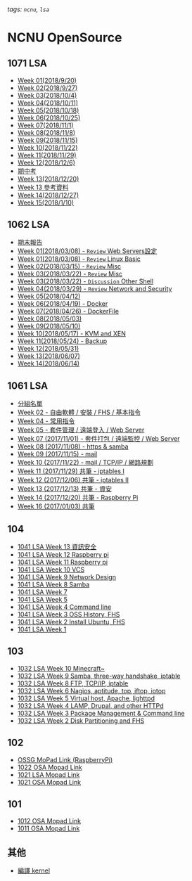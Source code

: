 ###### tags: `ncnu`, `lsa`

NCNU OpenSource
===

1071 LSA
---
- [Week 01(2018/9/20)](https://hackmd.io/BPnWASd9T_KJzo9HrKBMew#)
- [Week 02(2018/9/27)](https://hackmd.io/YyYpcB_sS46POMI1WANjxA)
- [Week 03(2018/10/4)](https://hackmd.io/gf5gnyEnR_-31SB2td20dw#104-LSA)
- [Week 04(2018/10/11)](https://hackmd.io/x1wesdqdQb6sKh7Hr_47gA)
- [Week 05(2018/10/18)](https://hackmd.io/FpspyOZfSh6i-Rf1W1vKVw)
- [Week 06(2018/10/25)](https://hackmd.io/P8SMLz_0Txqj4Cu5bFXHIw)
- [Week 07(2018/11/1)](https://hackmd.io/68HWZc3YSIqq2zGa7SVilw#)
- [Week 08(2018/11/8)](https://hackmd.io/HtcfuXtdQReWy7PVG3ObKQ)
- [Week 09(2018/11/15)](https://hackmd.io/_8wNDnIpT1CyuRs3fB6jCQ)
- [Week 10(2018/11/22)](https://hackmd.io/lhcqqjyrQjGu1VB-VHsLGg)
- [Week 11(2018/11/29)](https://hackmd.io/SYDtl4gYQT6VLXkFKBGV-w)
- [Week 12(2018/12/6)](https://hackmd.io/uwapAZ2VTJuYUPH3g5N4Eg)
- [期中考](https://hackmd.io/WwPv7lZzQTOhua25JiEJBQ)
- [Week 13(2018/12/20)](/Q7kXnDBsROqiKyy1yeMqyA)
- [Week 13 參考資料](https://hackmd.io/s/BkSr20gqf)
- [Week 14(2018/12/27)](/y6iTvlAyQSSz_j0RoTbMEA)
- [Week 15(2018/1/10)](https://hackmd.io/VqkgTefjTp-cuVPrQaPt4g?view#)

1062 LSA
---

- [期末報告](https://docs.google.com/spreadsheets/d/1Vjsg5ydLNl2gbcCspW7Rmt1iAoP7y7LualXgdcy7Vr0/edit?usp=sharing)
- [Week 01(2018/03/08) - `Review` Web Servers設定](/F42PsnBpTCyJgSPEoNC9vQ)
- [Week 01(2018/03/08) - `Review` Linux Basic](/n5Bibm_NRSek-EQw6sh6Gw?both)
- [Week 02(2018/03/15) - `Review` Misc](https://hackmd.io/JljWyV5LQ8WcOHVrPzVDxg?both)
- [Week 03(2018/03/22) - `Review` Misc](https://hackmd.io/aSYsJ97MRfa5c5x4bG0gbw)
- [Week 03(2018/03/22) - `Discussion` Other Shell](/OBLI7fAXROWhOTF2JasG4Q#)
- [Week 04(2018/03/29) - `Review` Network and Security](https://hackmd.io/bCE6VIk5RmupwDUtNEdssg)
- [Week 05(2018/04/12)](https://hackmd.io/s_HW2w7ZT2-hrL1wPOwpPg)
- [Week 06(2018/04/19) - Docker](https://hackmd.io/Tb5Awr6mTNS0X0a5_Sl_uw)
- [Week 07(2018/04/26) - DockerFile](https://hackmd.io/-ocYX9GhQRinaUKq6gPjJA#)
- [Week 08(2018/05/03)](https://hackmd.io/V-zRdzMpQrqUe69-JhNK5Q#)
- [Week 09(2018/05/10)](https://hackmd.io/8UvgqpYSTHWpxlpN_16WZw#)
- [Week 10(2018/05/17) - KVM and XEN](https://hackmd.io/q56DTC7dSeimTbWVy_0saw#)
- [Week 11(2018/05/24) - Backup](https://hackmd.io/s/Bk-BDGEy7)
- [Week 12(2018/05/31)](https://hackmd.io/BrRozNQVR5eP5K4oOh9n7g)
- [Week 13(2018/06/07)](https://hackmd.io/xhFa9y3TQLCsYrL2WMOK5A)
- [Week 14(2018/06/14)](https://hackmd.io/GBYkZdyyS6KwErdGCpZpXQ)



1061 LSA
---
- [分組名單](https://docs.google.com/spreadsheets/d/1kjr1GAkp87huNtnqm8MErZZ1mhjexR2hBE4Wk2-6y-8/edit#gid=0)
- [Week 02 - 自由軟體 / 安裝 / FHS / 基本指令](/GwTgJg7ArAhgRgDgLQGNgFNkBYUIAxIIBmWBwEmeAzFumApkA===)
- [Week 04 - 常用指令](/MwRgTArAHAnAbCAtAI1QU0QFgIaaTZNCLGTABmQBNKYB2ZKNIA==)
- [Week 05 - 套件管理 / 遠端登入 / Web Server](/EzCsEYE5wMwQwLQBMDsBjJCAsBmSm4AOAUwAZkAjLC8DQyFU0oA=?view)
- [Week 07 (2017/11/01) - 套件打包 / 遠端監控 / Web Server](/OwZgnMCMBMAMwFoBmAOARihAWAJrNCYKAppMjtCAGzHVhIgDGQA=?view)
- [Week 08 (2017/11/08) - https & samba](/MYDhBYQJhBWBaAzARgEavuA7AMxPATgFMsA2eI5ELYAQ1KPEQBNmg===)
- [Week 09 (2017/11/15) - mail](/EwRgDMDMCsBskFoCGAWA7IlIDGtkFNZ8EQAzEATgoBNgLhZhqg==)
- [Week 10 (2017/11/22) - mail / TCP/IP / 網路規劃](/CYBgxgLMwEwBwFoBmcIwRMcCGCCccArAOwYCMcw2wh2hccARkA==)
- [Week 11 (2017/11/29) 共筆 - iptables I](/CwTmFMAYBMEMEYC04BsAONjgCMBmBmREAY0k3AHYQKVZwAmY3FEIA===)
- [Week 12 (2017/12/06) 共筆 - iptables II](/BwTghiBsDsAsAMBaY0CsAjRsCMAzAxomKgMyyLTD4knz66rTyRA=)
- [Week 13 (2017/12/13) 共筆 - 資安](/EzBGHYBMDMENILSkgBnAgLCyBOB8BGaBADi1FgGMyBmacGoA)
- [Week 14 (2017/12/20) 共筆 - Raspberry Pi](/OwFgjATAHAZgrMAtANgEYBMDMjye1CEZRABhLDhNQggE5N1ag===?view)
- [Week 16 (2017/01/03) 共筆](/GYZhFMCZIBgQwLQBYYA4BGzWU3YMB2BcVOAEwDZ1UBjSG9AViA)

104
---
- [1041 LSA Week 13 資訊安全](/AzCGA4EYE5oJgLShAVgQFmgY3A6KATXTANgHZQAzS4FddYIA)
- [1041 LSA Week 12 Raspberry pi](/MwNgTAZg7ArCAcBaOBTAhogLAIwIxPhCgkWwk0OygBMBjW3bIA==)
- [1041 LSA Week 11 Raspberry pi](/OwDgpgjAJgTArAFgLRgJyiQucpNTMAYyRFQENUxgA2KYAIzgDMg=)
- [1041 LSA Week 10 VCS](/MwJg7AHCDGYIwFoCcAjAbAUwQFgGZpQQlSwjhDiQAYJolcrsg===)
- [1041 LSA Week 9 Network Design](/IbDGEYHZWAWBaArAI0QZnrZBTb9loBmCs0oAnAAxrCWIAclQA===)
- [1041 LSA Week 8 Samba](/KwBmEYHYGYBNwLQA5oCYCmCAs10EMEAjddEBSWVLdLPLANmHiA==)
- [1041 LSA Week 7](/IwJgrAnADGYKYFoQjhBAWE60CMQGYoEc5l1h99gA2AdiiA==)
- [1041 LSA Week 5](/CwIwnCBmDMmQtGArNE9gBMBMB2eJoMl4A2DHJElAQwEYdrgg)
- [1041 LSA Week 4 Command line](/IYJmDYE4BYFYGMC0sAMBmajrGgM0QEbhr4EgCMu08s0k8BaQA===)
- [1041 LSA Week 3 OSS History, FHS](/BwIwZgLApgTAJjAtANhAZiRZYCGiQCsaIiAxsAIxxrDBQRw4FA==)
- [1041 LSA Week 2 Install Ubuntu, FHS](/GYTgbAzADAJiEFooFMCsAmBAWMBDA7AgEYT6L4DGwuMYRAHETPVkA===)
- [1041 LSA Week 1](/EYQwzAxgLMEKYFox2GBUCMIBMCCc2eUCAHFiQKwAMGeV2YIQA===)

103
---
- [1032 LSA Week 10 Minecraft~](/OwJgLAbADDULQA4AmBDEcwgIwGY4oQFYAjOQgTnIFMAzMKYqrWoA)
- [1032 LSA Week 9 Samba, three-way handshake, iptable](/GwI2CYBNIUwQwLQBYQ0s2wEA4DMBOGBAM2yQHYQBGU844gBiA===)
- [1032 LSA Week 8 FTP, TCP/IP, iptable](/CYDgxgzA7ArADGAtAIwCwCZ2NQThsxHCVAM0TlOgDYBGE4OYVIA=)
- [1032 LSA Week 6 Nagios, aptitude, top, iftop, iotop](/AwNmHYGMEZkhaaBWAnAFnmghljAjAZnHHhwIFNoVJCVxyg==)
- [1032 LSA Week 5 Virtual host, Apache, lighttpd](/KwdmDZwJgTgBgLQwKYBYCGDWoEbAeqsvgCYCMZ2I4AzCuuEA)
- [1032 LSA Week 4 LAMP, Drupal, and other HTTPd](/JzCsGYHYEMBNgLQDMAMAOAxggLLApgGwLQBGwaCs4e2oqAjHhknkA===)
- [1032 LSA Week 3 Package Management & Command line](/EwIwhgxgHKDsC0BGAbAMwKzwCwGYCmmIU6E2UADMmMgCbA0CcWiQA===)
- [1032 LSA Week 2 Disk Partitioning and FHS](/IYYxHYDYBZwVgLQDM4EYQOgBgBw4cHNAJwKpbDHjgBMIxSSWQA==)

102
---
- [OSSG MoPad Link (RaspberryPi)](/IYNgLAzBDsbAtAIwBwCYCm8wGMwBN5kAGMVJaIgRgFZrgxLkcg==)
- [1022 OSA Mopad Link](/EYVgnAxgJsYKYFo5hIgLGAZgDgQQwCYQBGBAZm2wm0zQIO2GCA==)
- [1021 LSA Mopad Link](/AwVgLAZgxgpjwFoDsATAnBBkWYEYGY0BGBI4YADgiQoqIDZ6Ig==)
- [1021 OSA Mopad Link](/CwI2BMGZwMwdgLTAKwgIZIJwFMBMCAOABgOASIEY0ii4A2OuGXAYyA==)

101
---
- [1012 OSA Mopad Link](/KwJgZgRgjApgbGAtCAxlA7IgLHAHABkQEMYTEIATOATgRnRmuBiA)
- [1011 OSA Mopad Link](/GwYwRgpgjFBmwFoLFhBAWATAVgJwN12gSgEMd0AOAEwHYAGLSoA=)

其他
---
- [編譯 kernel](/EwIwHGBsDsDMIFoDGsBmBGBAWJ6sJFiWgWAE4ATDac2CgVjCA===)